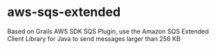 # aws-sqs-extended
Based on Grails AWS SDK SQS Plugin, use the Amazon SQS Extended Client Library for Java to send messages larger than 256 KB 
